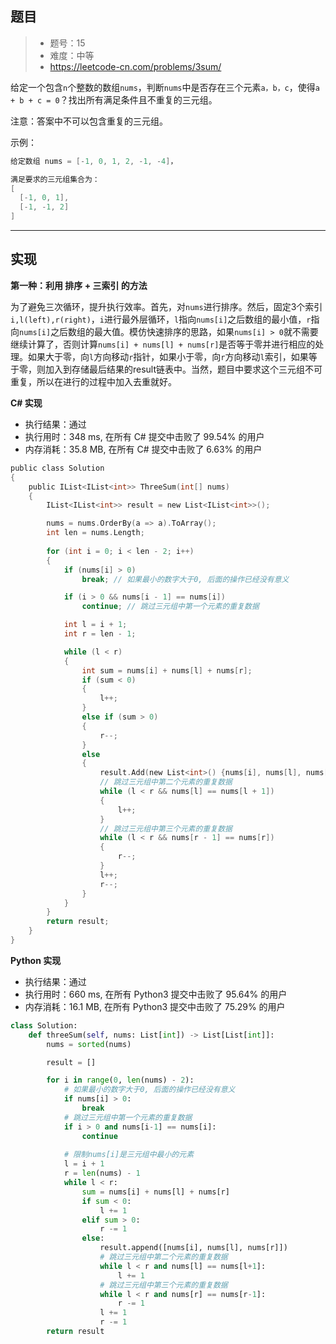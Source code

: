 ## 题目

> - 题号：15
> - 难度：中等
> - https://leetcode-cn.com/problems/3sum/

给定一个包含`n`个整数的数组`nums`，判断`nums`中是否存在三个元素`a，b，c`，使得`a + b + c = 0`？找出所有满足条件且不重复的三元组。

注意：答案中不可以包含重复的三元组。

示例：

```c
给定数组 nums = [-1, 0, 1, 2, -1, -4]，

满足要求的三元组集合为：
[
  [-1, 0, 1],
  [-1, -1, 2]
]
```





---
## 实现

**第一种：利用 排序 + 三索引 的方法**



为了避免三次循环，提升执行效率。首先，对`nums`进行排序。然后，固定3个索引`i,l(left),r(right)`，`i`进行最外层循环，`l`指向`nums[i]`之后数组的最小值，`r`指向`nums[i]`之后数组的最大值。模仿快速排序的思路，如果`nums[i] > 0`就不需要继续计算了，否则计算`nums[i] + nums[l] + nums[r]`是否等于零并进行相应的处理。如果大于零，向`l`方向移动`r`指针，如果小于零，向`r`方向移动`l`索引，如果等于零，则加入到存储最后结果的result链表中。当然，题目中要求这个三元组不可重复，所以在进行的过程中加入去重就好。

**C# 实现**

- 执行结果：通过
- 执行用时：348 ms, 在所有 C# 提交中击败了 99.54% 的用户
- 内存消耗：35.8 MB, 在所有 C# 提交中击败了 6.63% 的用户

```c
public class Solution 
{
    public IList<IList<int>> ThreeSum(int[] nums) 
    {
        IList<IList<int>> result = new List<IList<int>>();

        nums = nums.OrderBy(a => a).ToArray();
        int len = nums.Length;
        
        for (int i = 0; i < len - 2; i++)
        {
            if (nums[i] > 0) 
                break; // 如果最小的数字大于0, 后面的操作已经没有意义

            if (i > 0 && nums[i - 1] == nums[i])
                continue; // 跳过三元组中第一个元素的重复数据

            int l = i + 1;
            int r = len - 1;

            while (l < r)
            {
                int sum = nums[i] + nums[l] + nums[r];
                if (sum < 0)
                {
                    l++;
                }
                else if (sum > 0)
                {
                    r--;
                }
                else
                {
                    result.Add(new List<int>() {nums[i], nums[l], nums[r]});
                    // 跳过三元组中第二个元素的重复数据
                    while (l < r && nums[l] == nums[l + 1]) 
                    {
                        l++;
                    }
                    // 跳过三元组中第三个元素的重复数据
                    while (l < r && nums[r - 1] == nums[r]) 
                    {
                        r--;
                    }
                    l++;
                    r--;
                }
            }
        }
        return result;    
    }
}
```



**Python 实现**

- 执行结果：通过
- 执行用时：660 ms, 在所有 Python3 提交中击败了 95.64% 的用户
- 内存消耗：16.1 MB, 在所有 Python3 提交中击败了 75.29% 的用户

```python
class Solution:
    def threeSum(self, nums: List[int]) -> List[List[int]]:
        nums = sorted(nums)

        result = []

        for i in range(0, len(nums) - 2):
            # 如果最小的数字大于0, 后面的操作已经没有意义
            if nums[i] > 0:
                break
            # 跳过三元组中第一个元素的重复数据
            if i > 0 and nums[i-1] == nums[i]:
                continue
            
            # 限制nums[i]是三元组中最小的元素
            l = i + 1
            r = len(nums) - 1            
            while l < r:
                sum = nums[i] + nums[l] + nums[r]
                if sum < 0:
                    l += 1
                elif sum > 0:
                    r -= 1
                else:
                    result.append([nums[i], nums[l], nums[r]])
                    # 跳过三元组中第二个元素的重复数据
                    while l < r and nums[l] == nums[l+1]:
                        l += 1
                    # 跳过三元组中第三个元素的重复数据
                    while l < r and nums[r] == nums[r-1]:
                        r -= 1                    
                    l += 1
                    r -= 1
        return result
```
